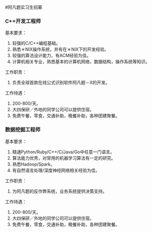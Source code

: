 #阿凡题实习生招募



### C++开发工程师


基本要求：

1. 较强的C/C++编程基础。
2. 熟悉＊NIX操作系统，并有在＊NIX下的开发经验。
3. 较强的算法设计能力，有ACM经验为佳。
4. 计算机相关专业，熟悉基本的计算机网络，数据结构，操作系统等知识。

工作职责：

1. 负责全球首款在线公式识别软件阿凡题－X的开发。

工作待遇：

1. 200-800/天。
2. 大四保研／外地的同学公司可以提供住宿。
2. 免费午餐，零食，交通补助，晚餐补助，各种团建聚餐。


### 数据挖掘工程师

基本要求：

1. 精通Python/Ruby/C++/C/Java/Go中任意一门语言。
2. 算法能力优秀，对常用的机器学习算法有一定的研究。
3. 熟悉Hadoop/Spark。
4. 有自然语言处理/深度神经网络相关经验为佳。

工作职责：

1. 为阿凡题的反作弊系统，业务系统提供决策支持。

工作待遇：

1. 200-800/天。
2. 大四保研／外地的同学公司可以提供住宿。
2. 免费午餐，零食，交通补助，晚餐补助，各种团建聚餐。